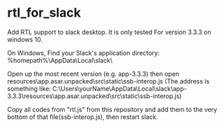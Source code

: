 # rtl_for_slack
Add RTL support to slack desktop.
It is only tested For version 3.3.3 on windows 10.


On Windows, Find your Slack's application directory: %homepath%\AppData\Local\slack\

Open up the most recent version (e.g. app-3.3.3) then open resources\app.asar.unpacked\src\static\ssb-interop.js
(The address is something like: C:\Users\yourName\AppData\Local\slack\app-3.3.3\resources\app.asar.unpacked\src\static\ssb-interop.js)

Copy all codes from "rtl.js" from this repository and add them to the very bottom of that file(ssb-interop.js), then restart slack.
